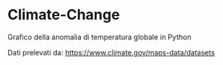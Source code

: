 # Climate-Change
Grafico della anomalia di temperatura globale in Python

Dati prelevati da:
https://www.climate.gov/maps-data/datasets
